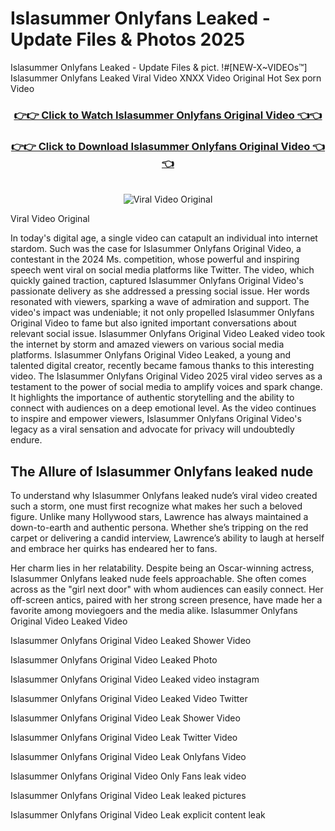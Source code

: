 # Islasummer Onlyfans Leaked - Update Files & Photos 2025

Islasummer Onlyfans Leaked - Update Files & pict. !#[NEW-X~VIDEOs™] Islasummer Onlyfans Leaked Viral Video XNXX Video Original Hot Sex porn Video
<br>
<div align="center">
<h3><a href="https://links2leaks.com/islasummer" rel="nofollow">👉👉 Click to Watch Islasummer Onlyfans Original Video 👈👈</a></h3>
<h3><a href="https://links2leaks.com/islasummer" rel="nofollow">👉👉 Click to Download Islasummer Onlyfans Original Video 👈👈</a></h3>
<br>
<a href="https://links2leaks.com/islasummer" rel="nofollow"><img src="https://i.ibb.co/Gkj2r4b/banner.png" alt="Viral Video Original" style="max-width: 100%; display: inline-block;" data-target="animated-image.originalImage"></a>
</div>

Viral Video Original

In today's digital age, a single video can catapult an individual into internet stardom. Such was the case for Islasummer Onlyfans Original Video, a contestant in the 2024 Ms. competition, whose powerful and inspiring speech went viral on social media platforms like Twitter.
The video, which quickly gained traction, captured Islasummer Onlyfans Original Video's passionate delivery as she addressed a pressing social issue. Her words resonated with viewers, sparking a wave of admiration and support. The video's impact was undeniable; it not only propelled Islasummer Onlyfans Original Video to fame but also ignited important conversations about relevant social issue.
Islasummer Onlyfans Original Video Leaked video took the internet by storm and amazed viewers on various social media platforms. Islasummer Onlyfans Original Video Leaked, a young and talented digital creator, recently became famous thanks to this interesting video.
The Islasummer Onlyfans Original Video 2025 viral video serves as a testament to the power of social media to amplify voices and spark change. It highlights the importance of authentic storytelling and the ability to connect with audiences on a deep emotional level. As the video continues to inspire and empower viewers, Islasummer Onlyfans Original Video's legacy as a viral sensation and advocate for privacy will undoubtedly endure.

<h2>The Allure of Islasummer Onlyfans leaked nude</h2>


To understand why Islasummer Onlyfans leaked nude’s viral video created such a storm, one must first recognize what makes her such a beloved figure. Unlike many Hollywood stars, Lawrence has always maintained a down-to-earth and authentic persona. Whether she’s tripping on the red carpet or delivering a candid interview, Lawrence’s ability to laugh at herself and embrace her quirks has endeared her to fans.

Her charm lies in her relatability. Despite being an Oscar-winning actress, Islasummer Onlyfans leaked nude feels approachable. She often comes across as the "girl next door" with whom audiences can easily connect. Her off-screen antics, paired with her strong screen presence, have made her a favorite among moviegoers and the media alike.
Islasummer Onlyfans Original Video Leaked Video

Islasummer Onlyfans Original Video Leaked Shower Video

Islasummer Onlyfans Original Video Leaked Photo

Islasummer Onlyfans Original Video Leaked video instagram

Islasummer Onlyfans Original Video Leaked Video Twitter

Islasummer Onlyfans Original Video Leak Shower Video

Islasummer Onlyfans Original Video Leak Twitter Video

Islasummer Onlyfans Original Video Leak Onlyfans Video

Islasummer Onlyfans Original Video Only Fans leak video

Islasummer Onlyfans Original Video Leak leaked pictures

Islasummer Onlyfans Original Video Leak explicit content leak